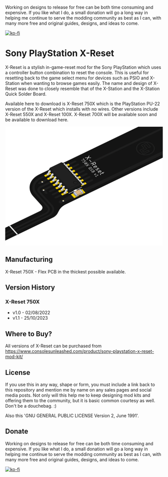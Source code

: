 Working on designs to release for free can be both time consuming and expensive. If you like what I do, a small donation will go a long way in helping me continue to serve the modding community as best as I can, with many more free and original guides, designs, and ideas to come.

[![ko-fi](https://ko-fi.com/img/githubbutton_sm.svg)](https://ko-fi.com/C0C7NK7XO)

# Sony PlayStation X-Reset

X-Reset is a stylish in-game-reset mod for the Sony PlayStation which uses a controller button combination to reset the console. This is useful for resetting back to the game select menu for devices such as PSIO and X-Station when wanting to browse games easily. The name and design of X-Reset was done to closely resemble that of the X-Station and the X-Station Quick Solder Board.

Available here to download is X-Reset 750X which is the PlayStation PU-22 version of the X-Reset which installs with no wires. Other versions include X-Reset 550X and X-Reset 100X. X-Reset 700X will be available soon and be available to download here.

![My Image](main.png)

## Manufacturing

X-Reset 750X - Flex PCB in the thickest possible available.

## Version History

### X-Reset 750X

- v1.0 - 02/08/2022
- v1.1 - 25/10/2023

## Where to Buy?

All versions of X-Reset can be purchased from https://www.consolesunleashed.com/product/sony-playstation-x-reset-mod-kit/

## License

If you use this in any way, shape or form, you must include a link back to this repository and mention me by name on any sales pages and social media posts. Not only will this help me to keep designing mod kits and offering them to the community, but it is basic common courtesy as well. Don't be a douchebag. :)

Also this 'GNU GENERAL PUBLIC LICENSE Version 2, June 1991'.

## Donate

Working on designs to release for free can be both time consuming and expensive. If you like what I do, a small donation will go a long way in helping me continue to serve the modding community as best as I can, with many more free and original guides, designs, and ideas to come.

[![ko-fi](https://ko-fi.com/img/githubbutton_sm.svg)](https://ko-fi.com/C0C7NK7XO)
